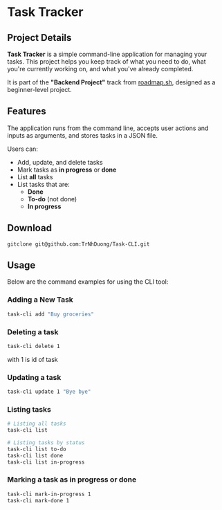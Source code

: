 # Task Tracker

## Project Details

**Task Tracker** is a simple command-line application for managing your tasks. This project helps you keep track of what you need to do, what you're currently working on, and what you've already completed.

It is part of the **"Backend Project"** track from [roadmap.sh](https://roadmap.sh), designed as a beginner-level project.


## Features

The application runs from the command line, accepts user actions and inputs as arguments, and stores tasks in a JSON file.

Users can:

- Add, update, and delete tasks
- Mark tasks as **in progress** or **done**
- List **all** tasks
- List tasks that are:
  - **Done**
  - **To-do** (not done)
  - **In progress**

## Download
```
gitclone git@github.com:TrNhDuong/Task-CLI.git
```

## Usage

Below are the command examples for using the CLI tool:

### Adding a New Task

```bash
task-cli add "Buy groceries"
```

### Deleting a task

```bash
task-cli delete 1
```
with 1 is id of task

### Updating a task

```bash
task-cli update 1 "Bye bye"
```

### Listing tasks

```bash
# Listing all tasks
task-cli list

# Listing tasks by status
task-cli list to-do
task-cli list done
task-cli list in-progress
```

### Marking a task as in progress or done
```bash
task-cli mark-in-progress 1
task-cli mark-done 1
```



